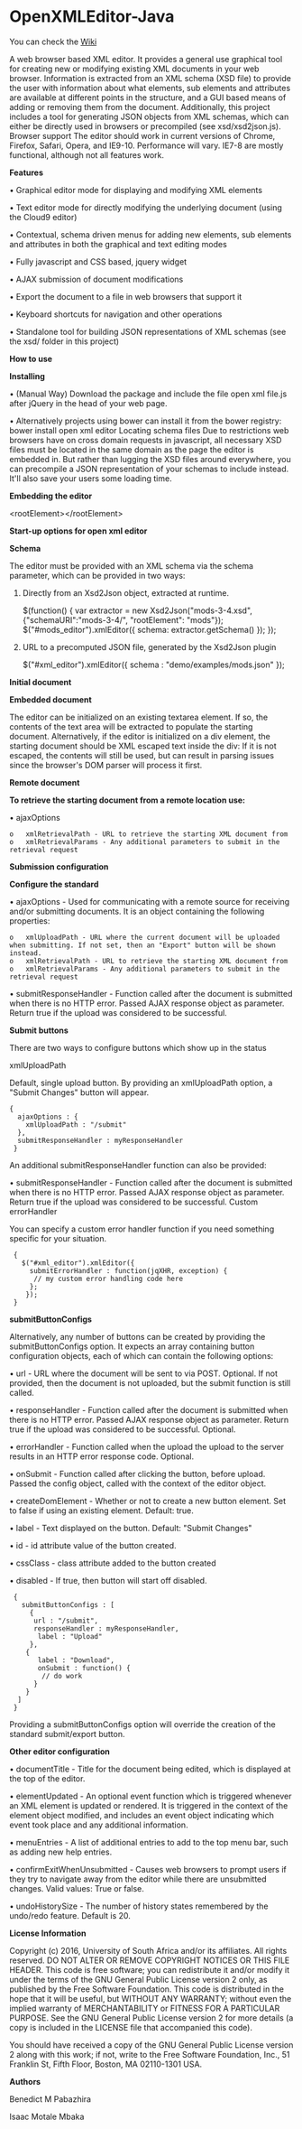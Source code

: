 # OpenXMLEditor-Java

You can check the [Wiki](../../wiki)

A web browser based XML editor. It provides a general use graphical tool for creating new or modifying existing XML documents in your web browser. Information is extracted from an XML schema (XSD file) to provide the user with information about what elements, sub elements and attributes are available at different points in the structure, and a GUI based means of adding or removing them from the document.
Additionally, this project includes a tool for generating JSON objects from XML schemas, which can either be directly used in browsers or precompiled (see xsd/xsd2json.js).
Browser support
The editor should work in current versions of Chrome, Firefox, Safari, Opera, and IE9-10. Performance will vary. IE7-8 are mostly functional, although not all features work.

**Features**

•	Graphical editor mode for displaying and modifying XML elements

•	Text editor mode for directly modifying the underlying document (using the Cloud9 editor)

•	Contextual, schema driven menus for adding new elements, sub elements and attributes in both the graphical and text editing modes

•	Fully javascript and CSS based, jquery widget

•	AJAX submission of document modifications

•	Export the document to a file in web browsers that support it

•	Keyboard shortcuts for navigation and other operations

•	Standalone tool for building JSON representations of XML schemas (see the xsd/ folder in this project)

**How to use**

**Installing**

•	(Manual Way) Download the package and include the file open xml file.js after jQuery in the head of your web page.

•	Alternatively projects using bower can install it from the bower registry: bower install open xml editor
Locating schema files
Due to restrictions web browsers have on cross domain requests in javascript, all necessary XSD files must be located in the same domain as the page the editor is embedded in.
But rather than lugging the XSD files around everywhere, you can precompile a JSON representation of your schemas to include instead.
It'll also save your users some loading time.

**Embedding the editor**

<div id="xml_editor">&lt;rootElement&gt;&lt;/rootElement&gt;</div>
<script>
  $(function() {
        $("#xml_editor").xmlEditor({
        schema: schema
    });
  });
</script>

**Start-up options for open xml editor**

**Schema**

The editor must be provided with an XML schema via the schema parameter, which can be provided in two ways:

1) Directly from an Xsd2Json object, extracted at runtime. 

     $(function() {
          var extractor = new Xsd2Json("mods-3-4.xsd", {"schemaURI":"mods-3-4/", "rootElement": "mods"});
         $("#mods_editor").xmlEditor({
              schema: extractor.getSchema()
         });
    });
    
2) URL to a precomputed JSON file, generated by the Xsd2Json plugin

    $("#xml_editor").xmlEditor({
      schema : "demo/examples/mods.json"
    });
    
**Initial document**

**Embedded document**

The editor can be initialized on an existing textarea element. If so, the contents of the text area will be extracted to populate the starting document. 
Alternatively, if the editor is initialized on a div element, the starting document should be XML escaped text inside the div:
If it is not escaped, the contents will still be used, but can result in parsing issues since the browser's DOM parser will process it first.

**Remote document**

**To retrieve the starting document from a remote location use:**

•	ajaxOptions

    o	xmlRetrievalPath - URL to retrieve the starting XML document from
    o	xmlRetrievalParams - Any additional parameters to submit in the retrieval request
    
**Submission configuration**


**Configure the standard**

•	ajaxOptions - Used for communicating with a remote source for receiving and/or submitting documents. It is an object containing the following properties:
   
    o	xmlUploadPath - URL where the current document will be uploaded when submitting. If not set, then an "Export" button will be shown instead.
    o	xmlRetrievalPath - URL to retrieve the starting XML document from
    o	xmlRetrievalParams - Any additional parameters to submit in the retrieval request

•	submitResponseHandler - Function called after the document is submitted when there is no HTTP error. Passed AJAX response object as parameter. Return true if the upload was considered to be successful.

**Submit buttons**

There are two ways to configure buttons which show up in the status

xmlUploadPath

Default, single upload button. By providing an xmlUploadPath option, a "Submit Changes" button will appear.

    {
      ajaxOptions : {
        xmlUploadPath : "/submit"
      },
      submitResponseHandler : myResponseHandler
     }

An additional submitResponseHandler function can also be provided:

•	submitResponseHandler - Function called after the document is submitted when there is no HTTP error. Passed AJAX response object as parameter. Return true if the upload was considered to be successful.
Custom errorHandler

You can specify a custom error handler function if you need something specific for your situation.

     {
       $("#xml_editor").xmlEditor({
         submitErrorHandler : function(jqXHR, exception) {
          // my custom error handling code here
         };
        });
     }

**submitButtonConfigs**

Alternatively, any number of buttons can be created by providing the submitButtonConfigs option. It expects an array containing button configuration objects, each of which can contain the following options:

•	url - URL where the document will be sent to via POST. Optional. If not provided, then the document is not uploaded, but the submit function is still called.

•	responseHandler - Function called after the document is submitted when there is no HTTP error. Passed AJAX response object as parameter. Return true if the upload was considered to be successful. Optional.


•	errorHandler - Function called when the upload the upload to the server results in an HTTP error response code. Optional.

•	onSubmit - Function called after clicking the button, before upload. Passed the config object, called with the context of the editor object.

•	createDomElement - Whether or not to create a new button element. Set to false if using an existing element. Default: true.

•	label - Text displayed on the button. Default: "Submit Changes"

•	id - id attribute value of the button created.

•	cssClass - class attribute added to the button created

•	disabled - If true, then button will start off disabled.

     {
       submitButtonConfigs : [
         {
          url : "/submit",
          responseHandler : myResponseHandler,
           label : "Upload"
         },
        {
           label : "Download",
           onSubmit : function() {
            // do work
          }
        }
      ]
     }
Providing a submitButtonConfigs option will override the creation of the standard submit/export button.

**Other editor configuration**

•	documentTitle - Title for the document being edited, which is displayed at the top of the editor.

•	elementUpdated - An optional event function which is triggered whenever an XML element is updated or rendered. It is triggered in the context of the element object modified, and includes an event object indicating which event took place and any additional information.

•	menuEntries - A list of additional entries to add to the top menu bar, such as adding new help entries.

•	confirmExitWhenUnsubmitted - Causes web browsers to prompt users if they try to navigate away from the editor while there are unsubmitted changes. Valid values: True or false.

•	undoHistorySize - The number of history states remembered by the undo/redo feature. Default is 20.

**License Information**

Copyright (c) 2016, University of South Africa and/or its affiliates. All rights reserved.
DO NOT ALTER OR REMOVE COPYRIGHT NOTICES OR THIS FILE HEADER.
This code is free software; you can redistribute it and/or modify it under the terms of the GNU General Public License version 2 only, as published by the Free Software Foundation.
This code is distributed in the hope that it will be useful, but WITHOUT ANY WARRANTY; without even the implied warranty of MERCHANTABILITY or FITNESS FOR A PARTICULAR PURPOSE.  See the GNU General Public License version 2 for more details (a copy is included in the LICENSE file that accompanied this code).

You should have received a copy of the GNU General Public License version 2 along with this work; if not, write to the Free Software Foundation, Inc., 51 Franklin St, Fifth Floor, Boston, MA 02110-1301 USA.

**Authors**

Benedict M Pabazhira

Isaac Motale Mbaka



